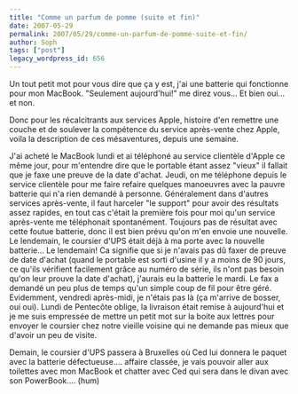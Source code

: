 ```yaml
---
title: "Comme un parfum de pomme (suite et fin)"
date: 2007-05-29
permalink: 2007/05/29/comme-un-parfum-de-pomme-suite-et-fin/
author: Soph
tags: ["post"]
legacy_wordpress_id: 656
---
```


Un tout petit mot pour vous dire que ça y est, j'ai une batterie qui fonctionne pour mon MacBook. "Seulement aujourd'hui!" me direz vous... Et bien oui... et non.

Donc pour les récalcitrants aux services Apple, histoire d'en remettre une couche et de soulever la compétence du service après-vente chez Apple, voila la description de ces mésaventures, depuis une semaine.

<!-- excerpt -->

J'ai acheté le MacBook lundi et ai téléphoné au service clientèle d'Apple ce même jour, pour m'entendre dire que le portable étant assez "vieux" il fallait que je faxe une preuve de la date d'achat. Jeudi, on me téléphone depuis le service clientèle pour me faire refaire quelques manoeuvres avec la pauvre batterie qui n'a rien demandé à personne. Généralement dans d'autres services après-vente, il faut harceler "le support" pour avoir des résultats assez rapides, en tout cas c'était la première fois pour moi qu'un service après-vente me téléphonait spontanément. Toujours pas de résultat avec cette foutue batterie, donc il est bien prévu qu'on m'en envoie une nouvelle. Le lendemain, le coursier d'UPS était déjà à ma porte avec la nouvelle batterie... Le lendemain! Ca signifie que si je n'avais pas dû faxer de preuve de date d'achat (quand le portable est sorti d'usine il y a moins de 90 jours, ce qu'ils vérifient facilement grâce au numéro de série, ils n'ont pas besoin qu'on leur prouve la date d'achat), j'aurais eu la batterie le mardi. Le fax a demandé un peu plus de temps qu'un simple coup de fil pour être géré. Evidemment, vendredi après-midi, je n'étais pas là (ça m'arrive de bosser, oui oui). Lundi de Pentecôte oblige, la livraison était remise à aujourd'hui et je me suis empressée de mettre un petit mot sur la boite aux lettres pour envoyer le coursier chez notre vieille voisine qui ne demande pas mieux que d'avoir un peu de visite.

Demain, le coursier d'UPS passera à Bruxelles où Ced lui donnera le paquet avec la batterie défectueuse.... affaire classée, je vais pouvoir aller aux toilettes avec mon MacBook et chatter avec Ced qui sera dans le divan avec son PowerBook.... (hum)
